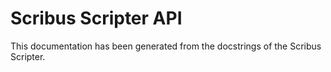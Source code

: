 # Scribus Scripter API

This documentation has been generated from the docstrings of the Scribus Scripter.
